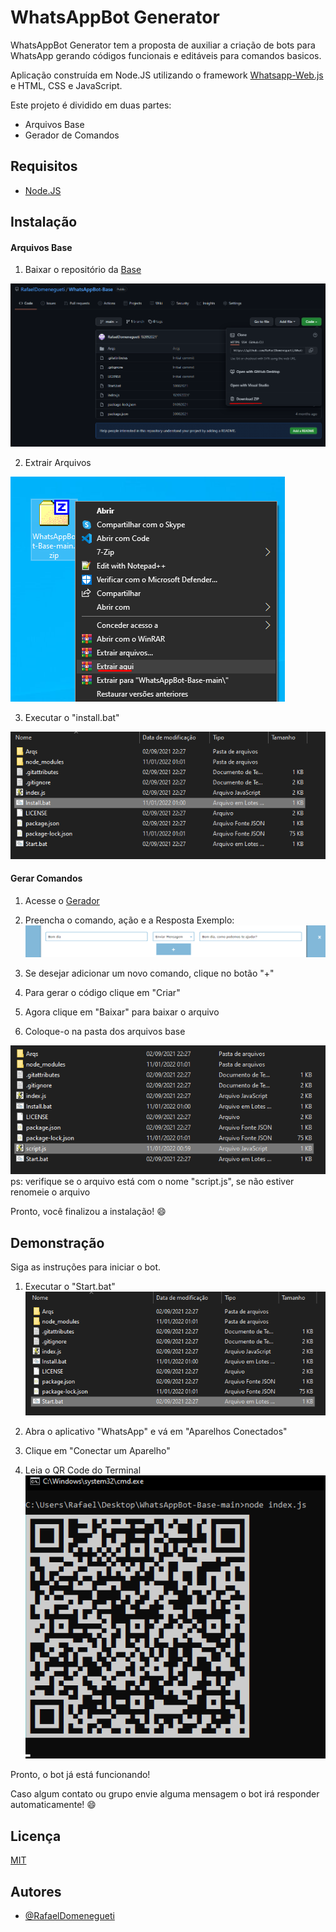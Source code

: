
# WhatsAppBot Generator

WhatsAppBot Generator tem a proposta de auxiliar a criação de bots para WhatsApp gerando
códigos funcionais e editáveis para comandos basicos.

Aplicação construída em Node.JS utilizando o framework [Whatsapp-Web.js](https://github.com/pedroslopez/whatsapp-web.js/)
e HTML, CSS e JavaScript.

Este projeto é dividido em duas partes:
* Arquivos Base
* Gerador de Comandos

## Requisitos
* [Node.JS](https://nodejs.org/en/)
## Instalação

#### Arquivos Base
1. Baixar o repositório da [Base](https://github.com/RafaelDomenegueti/WhatsAppBot-Base)

![](https://github.com/RafaelDomenegueti/WhatsAppBot-Generator/blob/main/Images/Image01.png?raw=true)

2. Extrair Arquivos

![](https://github.com/RafaelDomenegueti/WhatsAppBot-Generator/blob/main/Images/Image02.png?raw=true)

3. Executar o "install.bat"

![](https://github.com/RafaelDomenegueti/WhatsAppBot-Generator/blob/main/Images/Image03.png?raw=true)


#### Gerar Comandos
1. Acesse o [Gerador](https://rafaeldomenegueti.github.io/WhatsAppBot-Generator/)
2. Preencha o comando, ação e a Resposta
Exemplo: 
![](https://github.com/RafaelDomenegueti/WhatsAppBot-Generator/blob/main/Images/Image04.png?raw=true)

3. Se desejar adicionar um novo comando, clique no botão "+"
4. Para gerar o código clique em "Criar"
5. Agora clique em "Baixar" para baixar o arquivo
6. Coloque-o na pasta dos arquivos base

![](https://github.com/RafaelDomenegueti/WhatsAppBot-Generator/blob/main/Images/Image05.png?raw=true)
ps: verifique se o arquivo está com o nome "script.js", se não estiver renomeie o arquivo

Pronto, você finalizou a instalação! 😄
## Demonstração

Siga as instruções para iniciar o bot.

1. Executar o "Start.bat"
![](https://github.com/RafaelDomenegueti/WhatsAppBot-Generator/blob/main/Images/Image06.png?raw=true)

2. Abra o aplicativo "WhatsApp" e vá em "Aparelhos Conectados"
3. Clique em "Conectar um Aparelho"
4. Leia o QR Code do Terminal
![](https://github.com/RafaelDomenegueti/WhatsAppBot-Generator/blob/main/Images/Image07.png?raw=true)

Pronto, o bot já está funcionando!

Caso algum contato ou grupo envie alguma mensagem o bot irá responder automaticamente!  😄 
## Licença

[MIT](https://choosealicense.com/licenses/mit/)


## Autores

- [@RafaelDomenegueti](https://github.com/RafaelDomenegueti)

